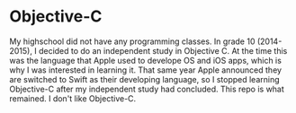 # Objective-C
My highschool did not have any programming classes. In grade 10 (2014-2015), I decided to do an independent study in Objective C. At the time this was the language that Apple used to develope OS and iOS apps, which is why I was interested in learning it. That same year Apple announced they are switched to Swift as their developing language, so I stopped learning Objective-C after my independent study had concluded. This repo is what remained. I don't like Objective-C.
